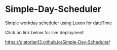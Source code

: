 # Simple-Day-Scheduler
Simple workday scheduler using Luxon for dateTime

Click on link below for live deployment

https://glatorian13.github.io/Simple-Day-Scheduler/
